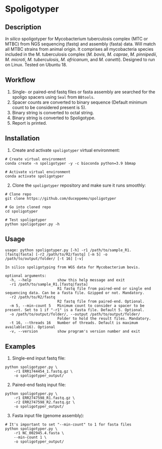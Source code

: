 # Spoligotyper
## Description
*In silico* spoligotyper for Mycobacterium tuberculosis complex (MTC or MTBC) from NGS sequencing (fastq) and assembly (fasta) data. Will match all MTBC strains from animal origin. It comprises all mycobacteria species included in the M. tuberculosis complex (*M. bovis*, *M. caprae*, *M. pinnipedii*, *M. microti*, *M. tuberculosis*, *M. africanum*, and *M. canetti*).
Designed to run on Linux. Tested on Ubuntu 18.

## Workflow
1. Single- or paired-end fastq files or fasta assembly are searched for the spoligo spacers using `Seal` from `BBtools`.
2. Spacer counts are converted to binary sequence (Default minimum count to be considered present is 5).
3. Binary string is converted to octal string.
4. Binary string is converted to Spoligotype.
5. Report is printed.
## Installation
1. Create and activate `spoligotyper` virtual environment:
```commandline
# Create virtual environment
conda create -n spoligotyper -y -c bioconda python=3.9 bbmap

# Activate virtual environment
conda activate spoligotyper
```
2. Clone the `spoligotyper` repository and make sure it runs smoothly:
```commandline
# Clone repo
git clone https://github.com/duceppemo/spoligotyper

# Go into cloned repo
cd spoligotyper

# Test spoligotyper
python spoligotyper.py -h
```
## Usage
```commandline
usage: python spoligotyper.py [-h] -r1 /path/to/sample_R1.[fastq|fasta] [-r2 /path/to/R2/fastq] [-m 5] -o /path/to/output/folder/ [-t 16] [-v]

In silico spoligotyping from WGS data for Mycobacterium bovis.

optional arguments:
  -h, --help            show this help message and exit
  -r1 /path/to/sample_R1.[fastq|fasta]
                        R1 fastq file from paired-end or single end sequencing data. Can be a fasta file. Gzipped or not. Mandatory.
  -r2 /path/to/R2/fastq
                        R2 fastq file from paired-end. Optional.
  -m 5, --min-count 5   Minimum count to consider a spacer to be present. Set to 1 if "-r1" is a fasta file. Default 5. Optional.
  -o /path/to/output/folder/, --output /path/to/output/folder/
                        Folder to hold the result files. Mandatory.
  -t 16, --threads 16   Number of threads. Default is maximum available(16). Optional
  -v, --version         show program's version number and exit

```
## Examples
1. Single-end input fastq file:
```commandline
python spoligotyper.py \
    -r1 ERR1744454_1.fastq.gz \
    -o spoligotyper_output/
```
2. Paired-end fastq input file:
```commandline
python spoligotyper.py \
    -r1 ERR2747598_R1.fastq.gz \
    -r2 ERR2747598_R2.fastq.gz \
    -o spoligotyper_output/
```
3. Fasta input file (genome assembly):
```commandline
# It's important to set "--min-count" to 1 for fasta files
python spoligotyper.py \
    -r1 NC_002945.4.fasta \
    --min-count 1 \
    -o spoligotyper_output/
```
